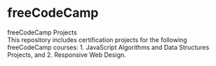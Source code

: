 # freeCodeCamp
freeCodeCamp Projects<br>
This repository includes certification projects for the following freeCodeCamp courses: 1. JavaScript Algorithms and Data Structures Projects, and 2. Responsive Web Design.
